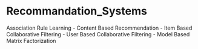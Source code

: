# Recommandation_Systems
Association Rule Learning - Content Based Recommendation - Item Based Collaborative Filtering - User Based Collaborative Filtering - Model Based Matrix Factorization
